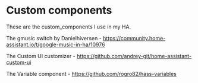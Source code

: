 # Custom components

These are the custom_components I use in my HA.

The gmusic switch by Danielhiversen - https://community.home-assistant.io/t/google-music-in-ha/10976

The Custom UI customizer - https://github.com/andrey-git/home-assistant-custom-ui

The Variable component - https://github.com/rogro82/hass-variables
